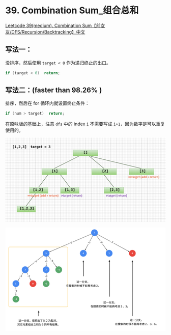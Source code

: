 # 39. Combination Sum_组合总和



[Leetcode 39(medium). Combination Sum【前女友/DFS/Recursion/Backtracking】中文](https://youtu.be/OiImuUKQDng)



## 写法一：

没排序，然后使用 `target < 0` 作为递归终止的出口。

```c++
if (target < 0)  return;
```



## 写法二：(faster than 98.26% )

排序，然后在 for 循环内就设置终止条件：

```c++
if (num > target)  return;
```





在原味版的基础上，注意 `dfs` 中的 index `i` 不需要写成 `i+1`，因为数字是可以重复使用的。

![原味版](https://github.com/KimmiGYH/LeetCode_Notes_Public/blob/master/Section05_Solutions/0039_Combination%20Sum_%E7%BB%84%E5%90%88%E6%80%BB%E5%92%8C/%E5%8E%9F%E5%91%B3%E7%89%88.png?raw=true)


![solve](https://raw.githubusercontent.com/KimmiGYH/LeetCode_Notes_Public/master/Section05_Solutions/0039_Combination%20Sum_%E7%BB%84%E5%90%88%E6%80%BB%E5%92%8C/solve.png)